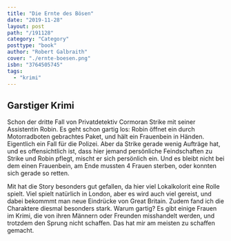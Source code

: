 ```yaml
---
title: "Die Ernte des Bösen"
date: "2019-11-28"
layout: post
path: "/191128"
category: "Category"
posttype: "book"
author: "Robert Galbraith"
cover: "./ernte-boesen.png"
isbn: "3764505745"
tags:
  - "krimi"
---
```

## Garstiger Krimi

Schon der dritte Fall von Privatdetektiv Cormoran Strike mit seiner Assistentin Robin. Es geht schon gartig los: Robin öffnet ein durch Motorradboten gebrachtes Paket, und hält ein Frauenbein in Händen. Eigentlich ein Fall für die Polizei. Aber da Strike gerade wenig Aufträge hat, und es offensichtlich ist, dass hier jemand persönliche Feindschaften zu Strike und Robin pflegt, mischt er sich persönlich ein. Und es bleibt nicht bei dem einen Frauenbein, am Ende mussten 4 Frauen sterben, oder konnten sich gerade so retten.

Mit hat die Story besonders gut gefallen, da hier viel Lokalkolorit eine Rolle spielt. Viel spielt natürlich in London, aber es wird auch viel gereist, und dabei bekommmt man neue Eindrücke von Great Britain. Zudem fand ich die Charaktere diesmal besonders stark. Warum gartig? Es gibt einige Frauen im Krimi, die von ihren Männern oder Freunden misshandelt werden, und trotzdem den Sprung nicht schaffen. Das hat mir am meisten zu schaffen gemacht.